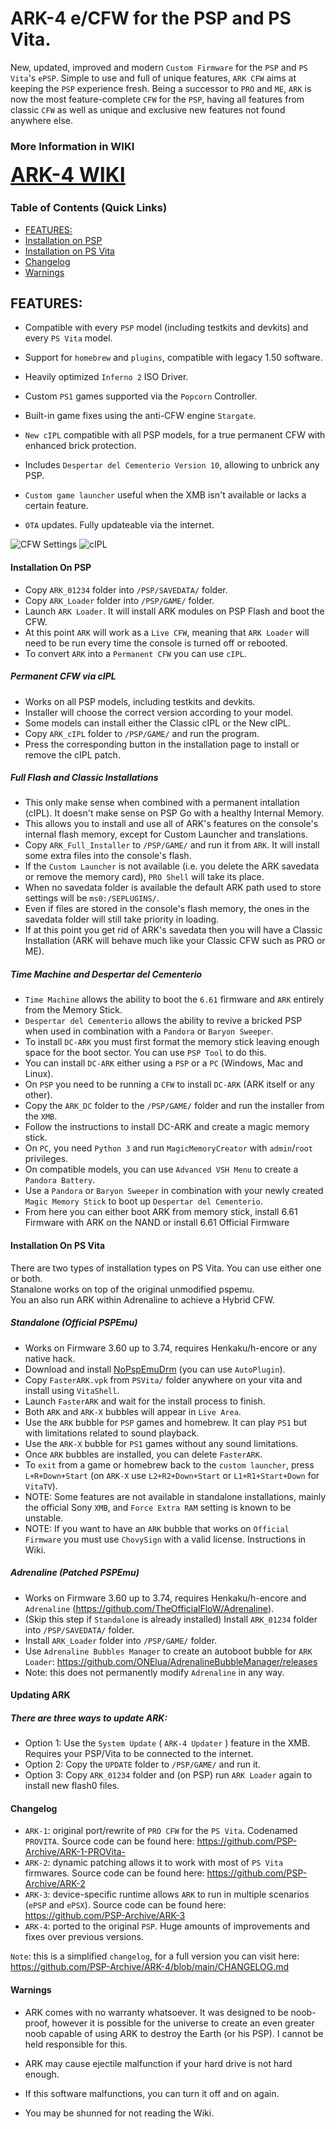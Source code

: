 # ARK-4 e/CFW for the PSP and PS Vita.

New, updated, improved and modern `Custom Firmware` for the `PSP` and `PS Vita`'s `ePSP`.
Simple to use and full of unique features, `ARK CFW` aims at keeping the `PSP` experience fresh. Being a successor to `PRO` and `ME`,
`ARK` is now the most feature-complete `CFW` for the `PSP`, having all features from classic `CFW`
as well as unique and exclusive new features not found anywhere else.

### More Information in WIKI
<a style="font-weight: bold; font-size:32px; text-decoration: underline;" href="https://github.com/PSP-Archive/ARK-4/wiki">ARK-4 WIKI</a>
<br>

### Table of Contents (Quick Links)
  * [FEATURES:](#features)
  * [Installation on PSP](#Installation-on-PSP)
  * [Installation on PS Vita](#installation-on-ps-vita)
  * [Changelog](#changelog)
  * [Warnings](#warnings)

## FEATURES:

- Compatible with every `PSP` model (including testkits and devkits) and every `PS Vita` model.

- Support for `homebrew` and `plugins`, compatible with legacy 1.50 software.

- Heavily optimized `Inferno 2` ISO Driver.

- Custom `PS1` games supported via the `Popcorn` Controller.

- Built-in game fixes using the anti-CFW engine `Stargate`.

- `New cIPL` compatible with all PSP models, for a true permanent CFW with enhanced brick protection.

- Includes `Despertar del Cementerio Version 10`, allowing to unbrick any PSP.

- `Custom game launcher` useful when the XMB isn't available or lacks a certain feature.
 
- `OTA` updates. Fully updateable via the internet.


![CFW Settings](.github/screenshots/cfw_settings.bmp "CFW Settings")
![cIPL](https://github.com/PSP-Archive/ARK-4/wiki/.res/system_settings.bmp "System Info")

#### Installation On PSP
  
- Copy `ARK_01234` folder into `/PSP/SAVEDATA/` folder.
- Copy `ARK_Loader` folder into `/PSP/GAME/` folder.
- Launch `ARK Loader`. It will install ARK modules on PSP Flash and boot the CFW.
- At this point `ARK` will work as a `Live CFW`, meaning that `ARK Loader` will need to be run every time the console is turned off or rebooted.
- To convert `ARK` into a `Permanent CFW` you can use `cIPL`.


##### Permanent CFW via cIPL

- Works on all PSP models, including testkits and devkits.
- Installer will choose the correct version according to your model.
- Some models can install either the Classic cIPL or the New cIPL.
- Copy `ARK_cIPL` folder to `/PSP/GAME/` and run the program.
- Press the corresponding button in the installation page to install or remove the cIPL patch.


##### Full Flash and Classic Installations

- This only make sense when combined with a permanent intallation (cIPL). It doesn't make sense on PSP Go with a healthy Internal Memory.
- This allows you to install and use all of ARK's features on the console's internal flash memory, except for Custom Launcher and translations.
- Copy `ARK_Full_Installer` to `/PSP/GAME/` and run it from `ARK`. It will install some extra files into the console's flash.
- If the `Custom Launcher` is not available (i.e. you delete the ARK savedata or remove the memory card), `PRO Shell` will take its place.
- When no savedata folder is available the default ARK path used to store settings will be `ms0:/SEPLUGINS/`.
- Even if files are stored in the console's flash memory, the ones in the savedata folder will still take priority in loading.
- If at this point you get rid of ARK's savedata then you will have a Classic Installation (ARK will behave much like your Classic CFW such as PRO or ME).


##### Time Machine and Despertar del Cementerio

- `Time Machine` allows the ability to boot the `6.61` firmware and `ARK` entirely from the Memory Stick.
- `Despertar del Cementerio` allows the ability to revive a bricked PSP when used in combination with a `Pandora` or `Baryon Sweeper`.
- To install `DC-ARK` you must first format the memory stick leaving enough space for the boot sector. You can use `PSP Tool` to do this.
- You can install `DC-ARK` either using a `PSP` or a `PC` (Windows, Mac and Linux).
- On `PSP` you need to be running a `CFW` to install `DC-ARK` (ARK itself or any other).
- Copy the `ARK_DC` folder to the `/PSP/GAME/` folder and run the installer from the `XMB`.
- Follow the instructions to install DC-ARK and create a magic memory stick.
- On `PC`, you need `Python 3` and run `MagicMemoryCreator` with `admin`/`root` privileges.
- On compatible models, you can use `Advanced VSH Menu` to create a `Pandora Battery`.
- Use a `Pandora` or `Baryon Sweeper` in combination with your newly created `Magic Memory Stick` to boot up `Despertar del Cementerio`.
- From here you can either boot ARK from memory stick, install 6.61 Firmware with ARK on the NAND or install 6.61 Official Firmware


#### Installation On PS Vita

There are two types of installation types on PS Vita. You can use either one or both.
<br>Stanalone works on top of the original unmodified pspemu.
<br>You an also run ARK within Adrenaline to achieve a Hybrid CFW.


##### Standalone (Official PSPEmu)

- Works on Firmware 3.60 up to 3.74, requires Henkaku/h-encore or any native hack.
- Download and install <a href="https://github.com/LiEnby/NoPspEmuDrm/releases">NoPspEmuDrm</a> (you can use `AutoPlugin`).
- Copy `FasterARK.vpk` from `PSVita/` folder anywhere on your vita and install using `VitaShell`. 
- Launch `FasterARK` and wait for the install process to finish.
- Both `ARK` and `ARK-X` bubbles will appear in `Live Area`.
- Use the `ARK` bubble for `PSP` games and homebrew. It can play `PS1` but with limitations related to sound playback.
- Use the `ARK-X` bubble for `PS1` games without any sound limitations.
- Once `ARK` bubbles are installed, you can delete `FasterARK`.
- To `exit` from a game or homebrew back to the `custom launcher`, press `L+R+Down+Start` (on `ARK-X` use `L2+R2+Down+Start` or `L1+R1+Start+Down` for `VitaTV`).
- NOTE: Some features are not available in standalone installations, mainly the official Sony `XMB`, and `Force Extra RAM` setting is known to be unstable.
- NOTE: If you want to have an `ARK` bubble that works on `Official Firmware` you must use `ChovySign` with a valid license. Instructions in Wiki.


##### Adrenaline (Patched PSPEmu)

- Works on Firmware 3.60 up to 3.74, requires Henkaku/h-encore and `Adrenaline` (https://github.com/TheOfficialFloW/Adrenaline).
- (Skip this step if `Standalone` is already installed) Install `ARK_01234` folder into `/PSP/SAVEDATA/` folder.
- Install `ARK_Loader` folder into `/PSP/GAME/` folder.
- Use `Adrenaline Bubbles Manager` to create an autoboot bubble for `ARK Loader`: https://github.com/ONElua/AdrenalineBubbleManager/releases
- Note: this does not permanently modify `Adrenaline` in any way.


#### Updating ARK

##### There are three ways to update ARK:

- Option 1: Use the `System Update` ( `ARK-4 Updater` ) feature in the XMB. Requires your PSP/Vita to be connected to the internet.
- Option 2: Copy the `UPDATE` folder to `/PSP/GAME/` and run it.
- Option 3: Copy `ARK_01234` folder and (on PSP) run `ARK Loader` again to install new flash0 files.

#### Changelog

- `ARK-1`: original port/rewrite of `PRO CFW` for the `PS Vita`. Codenamed `PROVITA`. Source code can be found here: https://github.com/PSP-Archive/ARK-1-PROVita-
- `ARK-2`: dynamic patching allows it to work with most of `PS Vita` firmwares. Source code can be found here: https://github.com/PSP-Archive/ARK-2
- `ARK-3`: device-specific runtime allows `ARK` to run in multiple scenarios (`ePSP` and `ePSX`). Source code can be found here: https://github.com/PSP-Archive/ARK-3
- `ARK-4`: ported to the original `PSP`. Huge amounts of improvements and fixes over previous versions.

`Note`: this is a simplified `changelog`, for a full version you can visit here: https://github.com/PSP-Archive/ARK-4/blob/main/CHANGELOG.md


#### Warnings
<p>

- ARK comes with no warranty whatsoever. It was designed to be noob-proof, however it is possible for the universe to create an even greater noob capable of using ARK to destroy the Earth (or his PSP). I cannot be held responsible for this.

- ARK may cause ejectile malfunction if your hard drive is not hard enough.

- If this software malfunctions, you can turn it off and on again.

- You may be shunned for not reading the Wiki. 
</p>
